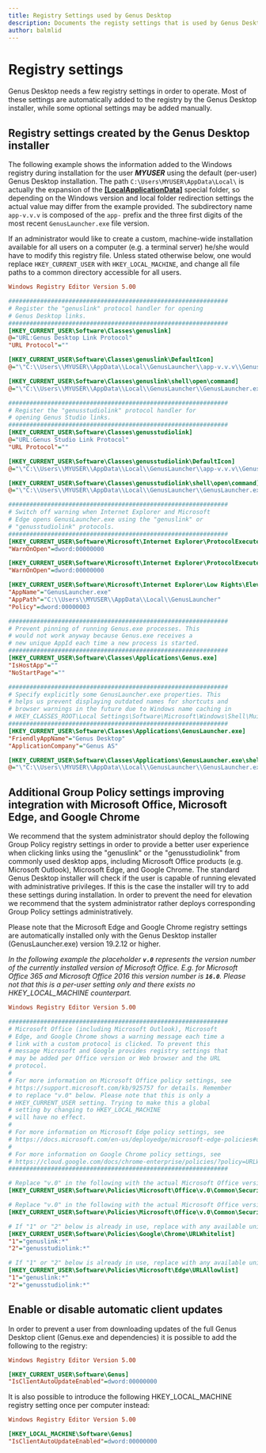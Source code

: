 ```yaml
---
title: Registry Settings used by Genus Desktop
description: Documents the registy settings that is used by Genus Desktop.
author: balmlid
---
```


# Registry settings

Genus Desktop needs a few registry settings in order to operate. Most of these settings are automatically added to the registry by the Genus Desktop installer, while some optional settings may be added manually. 

## Registry settings created by the Genus Desktop installer
The following example shows the information added to the Windows registry during installation for the user _**MYUSER**_ using the default (per-user) Genus Desktop installation. The path ```C:\Users\MYUSER\AppData\Local\``` is actually the expansion of the <strong><a href="install-genus-special-folders.md">[LocalApplicationData]</a></strong> special folder, so depending on the Windows version and local folder redirection settings the actual value may differ from the example provided. The subdirectory name ```app-v.v.v``` is composed of the ```app-``` prefix and the three first digits of the most recent ```GenusLauncher.exe``` file version.

If an administrator would like to create a custom, machine-wide installation available for all users on a computer (e.g. a terminal server) he/she would have to modify this registry file. Unless stated otherwise below, one would replace ```HKEY_CURRENT_USER``` with ```HKEY_LOCAL_MACHINE```, and change all file paths to a common directory accessible for all users.

```ini
Windows Registry Editor Version 5.00

##############################################################
# Register the "genuslink" protocol handler for opening 
# Genus Desktop links.
##############################################################
[HKEY_CURRENT_USER\Software\Classes\genuslink]
@="URL:Genus Desktop Link Protocol"
"URL Protocol"=""

[HKEY_CURRENT_USER\Software\Classes\genuslink\DefaultIcon]
@="\"C:\\Users\\MYUSER\\AppData\\Local\\GenusLauncher\\app-v.v.v\\GenusApplicationIcon.ico\""

[HKEY_CURRENT_USER\Software\Classes\genuslink\shell\open\command]
@="\"C:\\Users\\MYUSER\\AppData\\Local\\GenusLauncher\\GenusLauncher.exe\" \"%1\""

##############################################################
# Register the "genusstudiolink" protocol handler for 
# opening Genus Studio links.
##############################################################
[HKEY_CURRENT_USER\Software\Classes\genusstudiolink]
@="URL:Genus Studio Link Protocol"
"URL Protocol"=""

[HKEY_CURRENT_USER\Software\Classes\genusstudiolink\DefaultIcon]
@="\"C:\\Users\\MYUSER\\AppData\\Local\\GenusLauncher\\app-v.v.v\\GenusStudioIcon.ico\""

[HKEY_CURRENT_USER\Software\Classes\genusstudiolink\shell\open\command]
@="\"C:\\Users\\MYUSER\\AppData\\Local\\GenusLauncher\\GenusLauncher.exe\" \"%1\""

##############################################################
# Switch off warning when Internet Explorer and Microsoft
# Edge opens GenusLauncher.exe using the "genuslink" or
# "genusstudiolink" protocols.
##############################################################
[HKEY_CURRENT_USER\Software\Microsoft\Internet Explorer\ProtocolExecute\genuslink]
"WarnOnOpen"=dword:00000000

[HKEY_CURRENT_USER\Software\Microsoft\Internet Explorer\ProtocolExecute\genusstudiolink]
"WarnOnOpen"=dword:00000000

[HKEY_CURRENT_USER\Software\Microsoft\Internet Explorer\Low Rights\ElevationPolicy\{0292A443-B955-477A-84FF-872E6685E8D2}]
"AppName"="GenusLauncher.exe"
"AppPath"="C:\\Users\\MYUSER\\AppData\\Local\\GenusLauncher"
"Policy"=dword:00000003

##############################################################
# Prevent pinning of running Genus.exe processes. This
# would not work anyway because Genus.exe receives a 
# new unique AppId each time a new process is started.
##############################################################
[HKEY_CURRENT_USER\Software\Classes\Applications\Genus.exe]
"IsHostApp"=""
"NoStartPage"=""

##############################################################
# Specify explicitly some GenusLauncher.exe properties. This
# helps us prevent displaying outdated names for shortcuts and
# browser warnings in the future due to Windows name caching in
# HKEY_CLASSES_ROOT\Local Settings\Software\Microsoft\Windows\Shell\MuiCache
##############################################################
[HKEY_CURRENT_USER\Software\Classes\Applications\GenusLauncher.exe]
"FriendlyAppName"="Genus Desktop"
"ApplicationCompany"="Genus AS"

[HKEY_CURRENT_USER\Software\Classes\Applications\GenusLauncher.exe\shell\open\command]
@="\"C:\\Users\\MYUSER\\AppData\\Local\\GenusLauncher\\GenusLauncher.exe\" \"%1\""
```

## Additional Group Policy settings improving integration with Microsoft Office, Microsoft Edge, and Google Chrome

We recommend that the system administrator should deploy the following Group Policy registry settings in order to provide a better user experience when clicking links using the "genuslink" or the "genusstudiolink" from commonly used desktop apps, including Microsoft Office products (e.g. Microsoft Outlook), Microsoft Edge, and Google Chrome. The standard Genus Desktop installer will check if the user is capable of running elevated with administrative privileges. If this is the case the installer will try to add these settings during installation. In order to prevent the need for elevation we recommend that the system administrator rather deploys corresponding Group Policy settings administratively.

Please note that the Microsoft Edge and Google Chrome registry settings are automatically installed only with the Genus Desktop installer (GenusLauncher.exe) version 19.2.12 or higher.

_In the following example the placeholder **```v.0```** represents the version number of the currently installed version of Microsoft Office. E.g. for Microsoft Office 365 and  Microsoft Office 2016 this version number is **```16.0```**. Please not that this is a per-user setting only and there exists no HKEY\_LOCAL\_MACHINE counterpart._

```ini
Windows Registry Editor Version 5.00

##############################################################
# Microsoft Office (including Microsoft Outlook), Microsoft 
# Edge, and Google Chrome shows a warning message each time a 
# link with a custom protocol is clicked. To prevent this
# message Microsoft and Google provides registry settings that
# may be added per Office version or Web browser and the URL
# protocol. 
#
# For more information on Microsoft Office policy settings, see
# https://support.microsoft.com/kb/925757 for details. Remember
# to replace "v.0" below. Please note that this is only a 
# HKEY_CURRENT_USER setting. Trying to make this a global
# setting by changing to HKEY_LOCAL_MACHINE
# will have no effect.
#
# For more information on Microsoft Edge policy settings, see
# https://docs.microsoft.com/en-us/deployedge/microsoft-edge-policies#urlallowlist
#
# For more information on Google Chrome policy settings, see
# https://cloud.google.com/docs/chrome-enterprise/policies/?policy=URLWhitelist
##############################################################

# Replace "v.0" in the following with the actual Microsoft Office version, e.g. "16.0" for Microsoft Office 2016.
[HKEY_CURRENT_USER\Software\Policies\Microsoft\Office\v.0\Common\Security\Trusted Protocols\All Applications\genuslink:]

# Replace "v.0" in the following with the actual Microsoft Office version, e.g. "16.0" for Microsoft Office 2016.
[HKEY_CURRENT_USER\Software\Policies\Microsoft\Office\v.0\Common\Security\Trusted Protocols\All Applications\genusstudiolink:]

# If "1" or "2" below is already in use, replace with any available unique numeric name.
[HKEY_CURRENT_USER\Software\Policies\Google\Chrome\URLWhitelist]
"1"="genuslink:*"
"2"="genusstudiolink:*"

# If "1" or "2" below is already in use, replace with any available unique numeric name.
[HKEY_CURRENT_USER\Software\Policies\Microsoft\Edge\URLAllowlist]
"1"="genuslink:*"
"2"="genusstudiolink:*"
```

## Enable or disable automatic client updates

In order to prevent a user from downloading updates of the full Genus Desktop client (Genus.exe and dependencies) it is possible to add the following to the registry:

```ini
Windows Registry Editor Version 5.00

[HKEY_CURRENT_USER\Software\Genus]
"IsClientAutoUpdateEnabled"=dword:00000000
```
It is also possible to introduce the following HKEY\_LOCAL\_MACHINE registry setting once per computer instead:

```ini
Windows Registry Editor Version 5.00

[HKEY_LOCAL_MACHINE\Software\Genus]
"IsClientAutoUpdateEnabled"=dword:00000000
```
